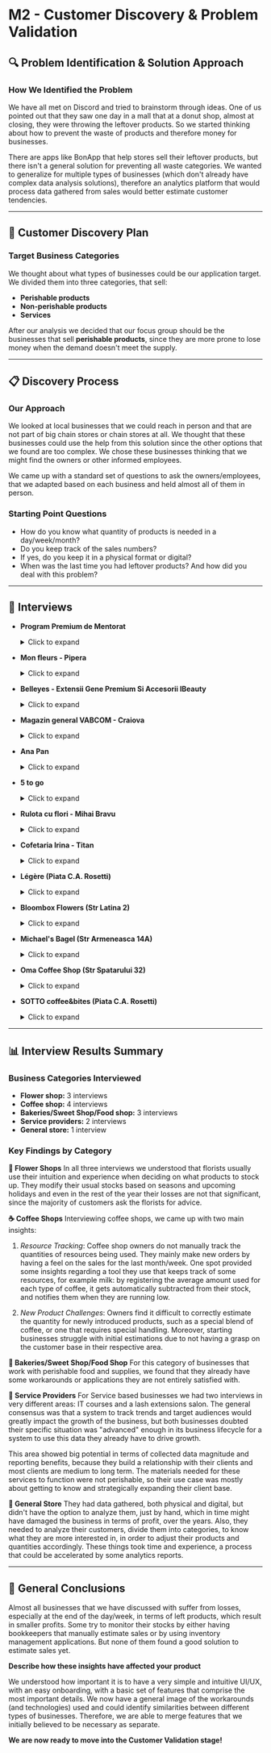 # M2 - Customer Discovery & Problem Validation

## 🔍 Problem Identification & Solution Approach

### How We Identified the Problem

We have all met on Discord and tried to brainstorm through ideas. One of us pointed out that they saw one day in a mall that at a donut shop, almost at closing, they were throwing the leftover products. So we started thinking about how to prevent the waste of products and therefore money for businesses. 

There are apps like BonApp that help stores sell their leftover products, but there isn't a general solution for preventing all waste categories. We wanted to generalize for multiple types of businesses (which don't already have complex data analysis solutions), therefore an analytics platform that would process data gathered from sales would better estimate customer tendencies.

---

## 🎯 Customer Discovery Plan

### Target Business Categories

We thought about what types of businesses could be our application target. We divided them into three categories, that sell:

- **Perishable products**
- **Non-perishable products** 
- **Services**

After our analysis we decided that our focus group should be the businesses that sell **perishable products**, since they are more prone to lose money when the demand doesn't meet the supply.

---

## 📋 Discovery Process

### Our Approach

We looked at local businesses that we could reach in person and that are not part of big chain stores or chain stores at all. We thought that these businesses could use the help from this solution since the other options that we found are too complex. We chose these businesses thinking that we might find the owners or other informed employees.

We came up with a standard set of questions to ask the owners/employees, that we adapted based on each business and held almost all of them in person.

### Starting Point Questions

- How do you know what quantity of products is needed in a day/week/month?
- Do you keep track of the sales numbers?
- If yes, do you keep it in a physical format or digital?
- When was the last time you had leftover products? And how did you deal with this problem?

---

## 🎤 Interviews

- **Program Premium de Mentorat**
    <details>
    <summary>Click to expand</summary>
    
    **Q:** Colectezi date despre cine face cursuri cu tine? Cum tii acele date?
    
    **A:** Nu tin propriu-zis decat date necesare pentru contact si facturare, venite din formulare.
    
    <br>

    **Q:** Cum stii in ce luni sunt mai multi doritori si cum sa iti adaptezi programul la asta?
    
    **A:** Am observat ca in ianuarie multa lume vrea sa se apuce de cursuri de IT dar multi din cei din acest val de noi cursanti nu le duc la bun sfarsit. Nu am luat neaparat decizii bazat pe acest fapt, ci am mers din inertie.
    
    <br>
 
    **Q:** Tii date despre care sunt background urile celor care fac cursuri si cum sa ii targetezi prin ads?
    
    **A:** Da, cand fac inscrierile le dau un formular astfel incat sa ii selectez daca ar avea sanse sa termine cursul, dupa profesie si background, si apoi tin niste webinarii gratuite pentru a-i atrage.
    
    <br>

    **Q:** Ai vedea util sa iti poti genera niste insights legat de asta?
    
    **A:** Da, momentan nu m am mai ocupat serios de acest bussiness dar daca as vrea sa il fac sa creasca cu adevarat probabil as avea nevoie de ceva de genul.
    
    <br>
    
    <img src="../assets/interviews/ProgramPremiumdeMentorat.png" alt="Program Premium de Mentorat" style="width: 200px; border-radius: 10px; margin-top: 10px;">
    </details>

- **Mon fleurs - Pipera**
    <details>
    <summary>Click to expand</summary>
    
    **Q:** Cum știți de cate flori să dati comanda intr-o săptămâna?
    
    **A:** Experienta, 15 ani de experienta in domeniu. Clientii sunt aproape aceiasi, este ușor sa prezici ce o sa se cumpere si in ce perioada (in perioada sărbătorilor stiu sa apeovizioneze mai bine)
    
    <br>

    **Q:** Tineti evidenta vanzarilor in vreun excel sau caiet?
    
    **A:** Da si nu, proprietara stie cat se vinde după ani de experienta. Dar dupa părerea ei ar fi ajutat-o la început sau daca ar începe acum business-ul. Este singura persoana care lucreaza in magazin, deci ii este usor sa vada ce se vinde, ce pare ca prefera clienții când vin in florarie. Daca ar avea si alti angajati a spus ca ar trebui sa le ceara sa ii dea o aproximare la ce se vinde sau ce ar dori clienții sa se vanda ca sa poata ajusta produsele. Deocamdată noteaza lucrurile importante doar fizic.
    
    <br>

    **Q:** Cand a fost ultima oara cand ati ramas cu multe produse nevandute?
    
    **A:** Cand raman cu stocuri mari dintr-o anumita categorie incearca sa foloseasca acel produs in cat mai mult combinatii, încearcă sa sugereze mai mult clienților produsele pe care trebuie sa le vanda mai repede ca sa nu le arunce. A spus ca ajunge sa arunce flori si la cateva zile si ca se pierd destul de multe stocuri uneori.
    
    <br>

    **Q:** Credeți ca un sistem de monitorizare a stocului v-ar ajuta?
    
    **A:** Personal pentru floraria dumneaei nu crede ca ar avea nevoie de o aplicatie, deoarece nu este destul de multa cerere incat sa nu faca fata. A spus ca probabil daca si-ar extinde mai mult afacerea sau daca ar avea si alti angajati ar ajuta-o sa tina o contorizare mai buna. Este dispusa sa incerce o astfel de aplicatie, sa vada cum merge
    
    <br>
    
    <img src="../assets/interviews/MonFleurs.jpg" alt="Mon fleurs - Pipera" style="width: 200px; border-radius: 10px; margin-top: 10px;">
    </details>

- **Belleyes - Extensii Gene Premium Si Accesorii IBeauty**
    <details>
    <summary>Click to expand</summary>
    
    **Q:** Cum știți de cate consumabile să dati comanda intr-o săptămâna?
    
    **A:** Dupa cat s-a vândut in ultima luna, analizeaza asta in functie de facturile de la produsele cumparate. Folosesc aplicatia Saga PFA pentru ca pot sa isi exporte datele direct in formaturi de care au nevoie (eg csv).
    
    <br>

    **Q:** Contorizati in vreun fel ce se cere mai mult?
    
    **A:** Folosesc rapoartele de analytics oferite de platforme precum Facebook si Instagram ca sa isi dea seama de trend-uri, asa au aflat ca vara vand mai multe produse. Nu exista o variatie prea mare in vreo perioada specifica a anului din cate au observat pana acum. Folosesc Google Marketing pentru pt SEO onsite si offsite.
    
    <br>

    **Q:** Tineti evidenta vanzarilor in vreun excel sau caiet?
    
    **A:** Folosesc aplicatia mentionata mai devreme, Saga, pentru a tine evidenta produselor. De obicei, pnetru ca produsele lor nu sunt perisabile, iau cat sa le mai rămână pe plus pana la urmatoarea comanda.
    
    <br>

    **Q:** Cand a fost ultima oara cand ati ramas cu multe produse nevandute? Ce ati facut in acest caz?
    
    **A:** Nu au probleme daca nu isi termina imediat stocul, dar au ramas fara stoc si au miscrosat preturile cu 10% pana le-au venit noile stocuri.
    
    <br>
    
    <img src="../assets/interviews/Belleyes.png" alt="Belleyes - Extensii Gene Premium Si Accesorii IBeauty" style="width: 200px; border-radius: 10px; margin-top: 10px;">
    </details>

- **Magazin general VABCOM - Craiova**
    <details>
    <summary>Click to expand</summary>
    
    *Oportunitate sa discutam cu o persoana care a deținut un magazin general din 1993 pana in 2017, care a trecut prin diferite schimbări pe parcursul anilor.*
    
    <br>

    **Q:** Cum știați de cate consumabile să dați comanda intr-o săptămâna?
    
    **A:** In functie de cerinta, ce produse sunt mai cerute de clienti si in functie de stocul deja existent.
    
    <br>

    **Q:** Contorizati în vreun fel ce se cere mai mult?
    
    **A:** In functie de perioadele din an (pentru inceputul scolii faceau stocuri mai mari de produse preferate de copii). Au observat produsele pe care le obtineau direct de la fabrici erau mai cautate de clienti. In functie de puterea de cumparare a clinetilor si mediul din care veneau ajustau tipul de produse si cantitatile.
    
    <br>

    **Q:** Tineati evidenta vanzarilor în vreun excel sau caiet?
    
    **A:** La inceput a fost in mod fizic, tinuta de contabil, dupa proprietara afacerii, dupa 2000 pe calculator de catre un angajat. Nu foloseau aceste date doar pentru contabilitate, se uitau peste ele manual ca sa vada ce produse se vindeau mai mult ca sa stie pentru ce produse trebuia marita sau miscorata cantitatea.
    
    <br>

    **Q:** S-a intamplat vreodata sa ramaneti cu multe produse nevandute? Ce ati facut în acest caz?
    
    **A:** Au scazut pretul produselor, au incercat sa creeze oferte ca sa scape de produsul respectiv cat mai repede, din cauza diversitatii de produse care a aparut pe parcursul anilor s-au confruntat cu problema aceasta constant.
    
    <br>

    **Q:** Daca ar fi sa incepeti afacerea de la 0 astazi, in 2025, credeti ca v-ar fi mai usor sau din potriva, ca ar exista unele probleme de care nu v-ati lovit in trecut?
    
    **A:** Ar fi mai usor sa isi faca reclama, mai ales pe retelele de socializare. Ar putea reincepe afacerea 'mai inteligent' astazi avand mai multe resurse la dispozitie.
    
    <br>
    
    <img src="../assets/interviews/Vabcom.jpg" alt="Magazin general VABCOM - Craiova" style="width: 200px; border-radius: 10px; margin-top: 10px;">
    </details>

- **Ana Pan**
    <details>
    <summary>Click to expand</summary>
    
    **Q:** Cum va aprovizionati? Produsele sunt facute in locatie sau comandate?
    
    **A:** Produsele de cofetarie sunt livrate pe comanda, care este facuta cu 2 zile inainte, iar patiseria este congelata si coapta in locatie.
    
    <br>

    **Q:** Cum pastrati o evidenta a stocurilor atat pentru cofetarie cat si pentru partea de patiserie?
    
    **A:** Este folosita o aplicatie numita Charisma, care functioneaza oriunde ai o casa de marcat, doar ca nu functioneaza foarte bine.
    
    <br>

    **Q:** Cat de des se intampla sa nu aveti in stoc produse cerute de clienti?
    
    **A:** Nu foarte des, se intampla chiar destul de rar.
    
    <br>

    **Q:** Cat de des se intampla sa ramaneti cu produse in plus?
    
    **A:** Asta se intampla mai des si in cazul in care ele nu mai pot fi vandute clientilor se face o corectie de stoc, adica sunt scazute din stocul cofetariei.
    
    <br>
    
    <img src="../assets/interviews/AnaPan.jpg" alt="Ana Pan" style="width: 200px; border-radius: 10px; margin-top: 10px;">
    </details>

- **5 to go**
    <details>
    <summary>Click to expand</summary>
    
    **Q:** Cum va aprovizionati magazinul, cat de des?
    
    **A:** Sticurile se refac de 2 sau 3 ori pe saptamana, in functie de vanzari.
    
    <br>

    **Q:** Tineti o evidenta a produselor cumparate sau a stocurilor din cafenea?
    
    **A:** Fac un tabel cu produsele necesare pentru aprovizionare pe care il trimit catre manager in functie de cate stocuri mai am fizic in cafenea, dar nu am o evidenta exacta a stocurilor din locatie, decat ce observ. La fel, in momentul in care raman produse ce sunt aruncate, acestea sunt trecute intr-un tabel, pastrandu-se o evidenta a lor.
    
    <br>

    **Q:** Cat de des se intampla sa ramaneti fara produse cerute de clienti?
    
    **A:** Se mai intampla, de obicei vinerea.
    
    <br>

    **Q:** Cat de des intampla sa ramaneti cu prea multe produse in stoc? Si ce se intampla cu ele?
    
    **A:** Se mai intampla, vinerea se face inventarul, iar daca se constata un produs cu stoc ridicat dar care inca nu a expirat, o parte din produsele de acel tip sunt trimise catre o alta locatie (Viilor).
    
    <br>
    
    <img src="../assets/interviews/5togo.jpg" alt="5 to go" style="width: 200px; border-radius: 10px; margin-top: 10px;">
    </details>

- **Rulota cu flori - Mihai Bravu**
    <details>
    <summary>Click to expand</summary>
    
    *Conversatie prietenoasa, nu am mentionat ca ar fi un interviu si nici ideea proiectului. Din discutie a reiesit ca dumneai este si proprietara. Din small talk am ajuns la faptul ca si mie mi-ar placea intr-o zi sa am o afacere, asa ca am dus discutia natural in directia urmatoare (parafrazare):*
    
    <br>

    **Q:** Cum stiti ce flori sa aduceti? Aveti foarte multe tipuri.
    
    **A:** Dupa 10 ani de experienta.. va dati seama, intuiesc destul de bine. Unele sunt si de sezon, iar in rest, ce vedeti si acum. Cand plec pentru aprovizionare imi place sa am diversitate, sa pot face combinatii in buchete.
    
    <br>

    **Q:** Cat de des vi se intampla sa ramaneti cu flori nevandute?
    
    **A:** Mereu raman cu cateva flori nevandute, in general cele care se pleostesc sau apuca sa se ofileasca. Asa e cand lucrezi cu perisabile. Dar nu sunt chiar atat de multe.
    
    <br>

    **Q:** Dar le tineti evidenta in vreun fel? Sa stiti de care sa aduceti mai mult sau mai putin?
    
    **A:** Nu, si sincer nici nu prea am nevoie. Nu multa lume vine cu preferinte, de obicei se lasa pe mana mea, iar eu le mai combin, vad ce e mai mult si sugerez combinatii.
    
    <br>

    *Observatie: pentru florarii, problema gestionării stocurilor pe baza tendintelor nu e suficient de importanta, intrucat majoritatea clientilor sunt destul de flexibili in privinta florilor sau cer opinia florarului/floraresei.*
    
    <br>
    
    <img src="../assets/interviews/RulotaCuFlori.gif" alt="Rulota cu flori - Mihai Bravu" style="width: 200px; border-radius: 10px; margin-top: 10px;">
    </details>

- **Cofetaria Irina - Titan**
    <details>
    <summary>Click to expand</summary>
    
    *Am incercat aceeasi tactica, o conversatie prietenoasa, insa doamna nu parea sa aiba rabdare pentru small talk asa ca am fost mai directa in intrebari, din nou nementionand 'interviul' sau proiectul. Parafrazarea conversatiei:*
    
    <br>

    **Q:** Nu va suparati, de unde stiti ce prajituri sa faceti mai multe?
    
    **A:** Nu noi le facem, le trimit de la laborator, dar de cantitati se ocupa fetele de la vanzari.
    
    <br>

    **Q:** Deci se tine evidenta sa inteleg.
    
    **A:** Da, in functie de ce se vinde, calculeaza si trimit ele mai departe la laborator, dar mai multe nu stiu.
    
    <br>

    *Nota: desi este o singura locatie fizica, distributia produselor se face si pe platforme de delivery (prezenta pe Bolt Food) + comenzi telefonice/pe site in avans*

    *Observatie: exista persoane angajate pentru gestionarea productiei/stocurilor facute de cofetarie => dovada ca se incearca ajustarea productiei la preferintele clientilor => potential user.*
    
    <br>
    
    <img src="../assets/interviews/CofetariaIrina.gif" alt="Cofetaria Irina - Titan" style="width: 200px; border-radius: 10px; margin-top: 10px;">
    </details>

- **Légère (Piata C.A. Rosetti)**
    <details>
    <summary>Click to expand</summary>
    
    **Q:** Ati deschis recent cafeneaua, nu? Cum va organizati cu aprovizionarea?
    
    **A:** Da, am deschis acum vreo trei saptamani. Lucram cu furnizori diferiti – unul pentru cafea, altul pentru lapte si altul pentru patiserie.
    
    <br>

    **Q:** Tineti undeva evidenta produselor, a stocurilor?
    
    **A:** Momentan doar pe hartie. E mai simplu asa, deocamdata nu avem un sistem digital.
    
    <br>

    **Q:** Ati ramas in una din cele trei saptamani cu surplus de produse de patiserie? Sau s-a intamplat sa terminati produsele pana la finalul programului?
    
    **A:** Da, mai raman cateva in plus, dar nu cu mult, de obicei oferim reduceri la final de program pentru a evita situatia in care ramaneau produse nevandute.
    
    <br>

    **Q:** Cum sau cand decideti ce cantitate de produse de patiserie sa comandati?
    
    **A:** Cantitatea nu a variat foarte mult de la o saptamana la alta. E putin mai greu sa intuim la inceput. Stabilim asta in weekend, ba chiar urmeaza sa avem o discutie cu toti angajatii de Halloween sa discutam cum a mers prima luna.
    </details>

- **Bloombox Flowers (Str Latina 2)**
    <details>
    <summary>Click to expand</summary>
    
    **Q:** Cum tineti evidenta florilor din magazin, pe foaie sau in mod electronic?
    
    **A:** Tinem aproape tot pe hartie. Avem o agenda in care inregistram la finalul zilei ce s-a vandut.
    
    <br>

    **Q:** Cum stiti cate flori sa comandati?
    
    **A:** Facem comenzile in functie de sezon, destul de intuitiv.
    
    <br>

    **Q:** Se intampla sa ramaneti cu produse nevandute?
    
    **A:** Da, depinde mult de luna. De exemplu la final de toamna, sa zicem in august sau septembtie de obicei merge putin mai rau, pe cand in februarie sau martie e plin sezon.
    
    <br>

    **Q:** Tineti evidenta preferintelor clientilor?
    
    **A:** Nu, nu avem un sistem pentru asta. Avem clienti fideli, dar nu notam nimic despre ei. Cumva am invatat cam ce vor in functie de tipul de persoana. Unii cumpara mai mereu pentru prietena sau sotie, alti clienti prefera aranjamente pentru casa sau apartament.
    </details>

- **Michael's Bagel (Str Armeneasca 14A)**
    <details>
    <summary>Click to expand</summary>
    
    **Q:** De cat timp functionati?
    
    **A:** Cam de trei luni.
    
    <br>

    **Q:** Ce inseamna pentru voi resursele, sau materia prima?
    
    **A:** In principiu, cam orice intra intr-un bagel, de la bagel in sine, la carne, legume, sosuri. In rest, sucuri si deserturi.
    
    <br>

    **Q:** Cum urmariti ingredientele folosite, ce achizitionati si ce vindeti?
    
    **A:** Tinem evidenta prin NIR-uri. Avem un sistem de gestiune in care inregistram la fiecare comanda si se calculeaza automat stocul. La fiecare vanzare, se scade ce batem pe casa.
    
    <br>

    **Q:** Ajustati cantitatile in functie de pierderi?
    
    **A:** Da, daca vedem pierderi, reducem comenzile. De exemplu, in august am avut pierderi, probabil pentru ca multi clienti erau plecati in vacanta.
    </details>

- **Oma Coffee Shop (Str Spatarului 32)**
    <details>
    <summary>Click to expand</summary>
    
    **Q:** Ce fel de materie prima folositi?
    
    **A:** Cafea, lapte si cel mai important, apa. Avem un sitem avansat de filtrare pentru a asigura o apa cat mai curata. Asa ne asiguram ca o sa obtinem un gust cat mai bun. In rest, cateva produse de patiserie, croissante si fursecuri.
    
    <br>

    **Q:** Cum va organizati cu furnizorii pentru cafea si patiserie?
    
    **A:** Avem cam patru furnizori pentru cafea si unul pentru patiserie. Comandam cafea la doua saptamani si patiserie de doua ori pe saptamana.
    
    <br>

    **Q:** Tineti evidenta stocurilor?
    
    **A:** Nu notam nimic, stiu din cap ce avem. Avem un sistem de gestiune doar pe vanzari, care ne atentioneaza cand se termina un produs, de exemplu laptele.
    
    <br>

    **Q:** Cand a fost ultima data cand ati ramas cu produse care nu s-au vandut?
    
    **A:** La patiserie nu pot sa zic ca avem probleme. La cafea e putin mai complicat. Noi luam cafeaua proaspat prajita. Mai departe, separ boabele pe caterogii. Boabele de cafea sufera un procez de "degazificare", adica elimina dioxid de carbon in timp. Unele cafele au gust mai bun cu boabe de cafea dupa o saptamana, altele dupa 2. Spre exemplu, am introdus un soi nou de cafea Finca El Puente si ne-a luat vreo trei randuri de comenzi pana am gasit cantitatea potrivita pentru fiecare comanda, astfel incat sa avem suficiente pentru fiecare tip de cafea.
    </details>

- **SOTTO coffee&bites (Piata C.A. Rosetti)**
    <details>
    <summary>Click to expand</summary>
    
    **Q:** Tineti un inventar clar al produselor?
    
    **A:** Nu chiar, ma uit prin magazin si vad ce am in magazin inainte sa fac comenzile.
    
    <br>

    **Q:** Cum decideti cat sa comandati?
    
    **A:** Avem un furnizor pentru patiserie. In general facem un calcul de inventar la doua saptamani, iar stocul e lunar. Facem comenzile mai mult in functie de spatiu si de termenele de plata. Nu am cum sa dau comenzi prea mari de lapte cand vad ca nu am loc de el in frigider. Mai tin cont si daca e o luna in care a mers mai prost vanzarea, am grija sa dau o comanda putin mai mica. Oricum, am un retetar in care imi estimez ce cantitati folosesc. Spre exemplu stiu ca fac un cappuccino cu 200ml lapte. Eu mi am notat in sistem ca folosesc 250ml, ca sa am o marja de eroare. De fiecare data cand fac o vanzare, scade automat stocul si ma atentioneaza programul daca raman fara.
    
    <br>

    **Q:** Ati estimat vreodata gresit numarul de produse comandate?
    
    **A:** Probabil, dar sincer nu mai stiu cand a fost ultima data cand s-a intamplat asta.
    
    <br>

    *Mentiuni: Initial, m-am prezentat pe scurt, am spus ca am nevoie de ajutor pentru un proiect la facultate si daca pot sa le pun cateva intrebari despre inventar si produsele lor. La final m-a intrebat pentru ce este proiectul, i-am explicat despre aplicatia de analiza de date. A spus ca i s-ar parea util sa aiba un tracker pe tot anul, sa vada clar ce si cand s-a comandat.*
    </details>

---

## 📊 Interview Results Summary

### Business Categories Interviewed

- **Flower shop:** 3 interviews
- **Coffee shop:** 4 interviews  
- **Bakeries/Sweet Shop/Food shop:** 3 interviews
- **Service providers:** 2 interviews
- **General store:** 1 interview

### Key Findings by Category

**🌸 Flower Shops**
In all three interviews we understood that florists usually use their intuition and experience when deciding on what products to stock up. They modify their usual stocks based on seasons and upcoming holidays and even in the rest of the year their losses are not that significant, since the majority of customers ask the florists for advice.

**☕ Coffee Shops**
Interviewing coffee shops, we came up with two main insights:

1. <i>Resource Tracking</i>: Coffee shop owners do not manually track the quantities of resources being used. They mainly make new orders by having a feel on the sales for the last month/week. One spot provided some insights regarding a tool they use that keeps track of some resources, for example milk: by registering the average amount used for each type of coffee, it gets automatically subtracted from their stock, and notifies them when they are running low.

2. <i>New Product Challenges</i>: Owners find it difficult to correctly estimate the quantity for newly introduced products, such as a special blend of coffee, or one that requires special handling. Moreover, starting businesses struggle with initial estimations due to not having a grasp on the customer base in their respective area.

**🥖 Bakeries/Sweet Shop/Food Shop**
For this category of businesses that work with perishable food and supplies, we found that they already have some workarounds or applications they are not entirely satisfied with.

**💼 Service Providers**
For Service based businesses we had two interviews in very different areas: IT courses and a lash extensions salon. The general consensus was that a system to track trends and target audiences would greatly impact the growth of the business, but both businesses doubted their specific situation was "advanced" enough in its business lifecycle for a system to use this data they already have to drive growth. 

This area showed big potential in terms of collected data magnitude and reporting benefits, because they build a relationship with their clients and most clients are medium to long term. The materials needed for these services to function were not perishable, so their use case was mostly about getting to know and strategically expanding their client base.

**🏪 General Store**
They had data gathered, both physical and digital, but didn't have the option to analyze them, just by hand, which in time might have damaged the business in terms of profit, over the years. Also, they needed to analyze their customers, divide them into categories, to know what they are more interested in, in order to adjust their products and quantities accordingly. These things took time and experience, a process that could be accelerated by some analytics reports.

---

## 🎯 General Conclusions

Almost all businesses that we have discussed with suffer from losses, especially at the end of the day/week, in terms of left products, which result in smaller profits. Some try to monitor their stocks by either having bookkeepers that manually estimate sales or by using inventory management applications. But none of them found a good solution to estimate sales yet.

**Describe how these insights have affected your product**

We understood how important it is to have a very simple and intuitive UI/UX, with an easy onboarding, with a basic set of features that comprise the most important details. We now have a general image of the workarounds (and technologies) used and could identify similarities between different types of businesses. Therefore, we are able to merge features that we initially believed to be necessary as separate. 

**We are now ready to move into the Customer Validation stage!** 

